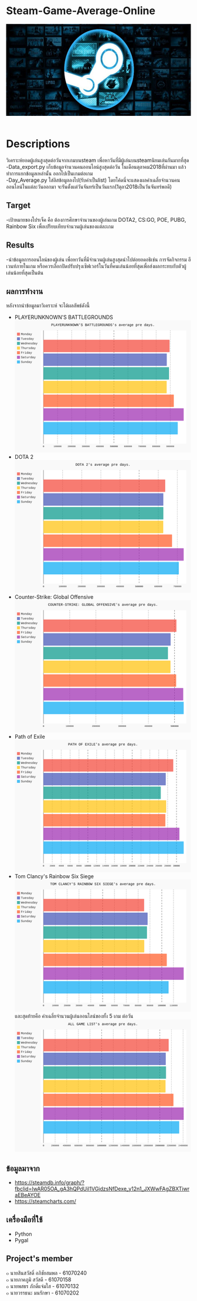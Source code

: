 # Steam-Game-Average-Online
<a href=""><img src="Data/a.jpg" width="600px"  height="250"></a><br>
<br><h1>Descriptions</h1>
วิเคราะห์ยอดผู้เล่นสูงสุดต่อวันจากเกมบนsteam เพื่อหาวันที่มีผู้เล่นบนsteamนิยมเล่นกันมากที่สุด<br>
-Data_export.py เก็บข้อมูลจำนวนคนออนไลน์สูงสุดต่อวัน ในเดือนตุลาคม2018ที่ผ่านมา แล้วทำการแยกข้อมูลเหล่านั้น ออกไปเป็นเกมต่อเกม<br>
-Day_Average.py ใส่ลิสข้อมูลลงไป(รับค่าเป็นlist) โดยโค้ดนี่จะแสดงผลค่าเฉลี่ยจำนวนคนออนไลน์ในแต่ละวันออกมา จะรันตั้งแต่วันจันทร์เป็นวันแรก(1ตุลา2018เป็นวันจันทร์พอดี)<br>
## Target
-เป้าหมายของโปรเจ็ค คือ ต้องการศึกษาจำนวนของผู้เล่นเกม DOTA2, CS:GO, POE, PUBG, Rainbow Six เพื่อเปรียบเทียบจำนวนผู้เล่นของแต่ละเกม<br>
## Results
-นำข้อมูลการออนไลน์ของผู้เล่น เพื่อหาวันที่มีจำนวนผู้เล่นสูงสุดนำไปต่อยอดอธิเช่น การจัดกิจกรรม อีเวนท์ภายในเกม หรือควรเลือกปิดปรับปรุงเซิฟเวอร์ในวันที่คนเล่นน้อยที่สุดเพื่อส่งผลกระทบกับตัวผู้เล่นน้อยที่สุดเป็นต้น
## ผลการทำงาน
หลังจากนำข้อมูลมาวิเคราะห์ จะได้ผลลัพธ์ดังนี้
  - PLAYERUNKNOWN'S BATTLEGROUNDS
  ![PUBG](https://github.com/ibank100/Steam-Game-Average-Online/blob/master/Graph/PLAYERUNKNOWN'S%20BATTLEGROUNDS.svg)
  - DOTA 2
  ![DOTA2](https://github.com/ibank100/Steam-Game-Average-Online/blob/master/Graph/DOTA%202.svg)
  - Counter-Strike: Global Offensive
  ![CSGO](https://github.com/ibank100/Steam-Game-Average-Online/blob/master/Graph/COUNTER-STRIKE%20GLOBAL%20OFFENSIVE.svg)
  - Path of Exile
  ![POE](https://github.com/ibank100/Steam-Game-Average-Online/blob/master/Graph/PATH%20OF%20EXILE.svg)
  - Tom Clancy's Rainbow Six Siege
  ![RAINBOW6](https://github.com/ibank100/Steam-Game-Average-Online/blob/master/Graph/TOM%20CLANCY'S%20RAINBOW%20SIX%20SIEGE.svg)
และสุดท้ายคือ ค่าเฉลี่ยจำนวนผู้เล่นออนไลน์ของทั้ง 5 เกม ต่อวัน
  ![ALLGAME](https://github.com/ibank100/Steam-Game-Average-Online/blob/master/Graph/ALL%20GAME%20LIST.svg)
## ข้อมูลมาจาก
- https://steamdb.info/graph/?fbclid=IwAR05OA_gA3hQPdUil1VGjdzsNfDexe_y12n1_JXWwFAgZBXTiwraEBeAYOE
- https://steamcharts.com/
## เครื่องมือที่ใช้
- Python
- Pygal
## Project's member
๐ นายสินสวัสดิ์ อภิชัยสมพล - 61070240<br>
๐ นายภาคภูมิ สวัสดี - 61070158<br>
๐ นายพสธร ภักดิ์แจ่มใส - 61070132<br>
๐ นายวรรธนะ มนรักษา - 61070202<br>
